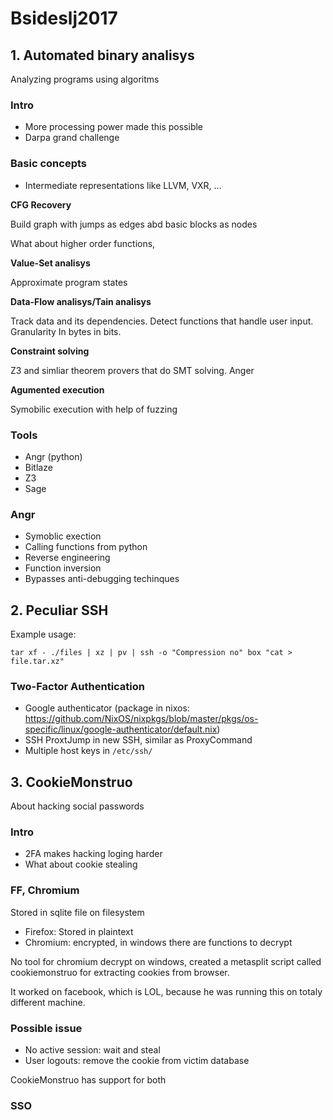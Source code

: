 # Bsideslj2017

## 1. Automated binary analisys

Analyzing programs using algoritms

### Intro

- More processing power made this possible
- Darpa grand challenge

### Basic concepts

- Intermediate representations like LLVM, VXR, ...

**CFG Recovery**

Build graph with jumps as edges abd basic blocks as nodes

What about higher order functions, 

**Value-Set analisys**

Approximate program states

**Data-Flow analisys/Tain analisys**

Track data and its dependencies. Detect functions that handle user input.
Granularity In bytes in bits.

**Constraint solving**

Z3 and simliar theorem provers that do SMT solving. Anger

**Agumented execution**

Symobilic execution with help of fuzzing

### Tools

- Angr (python)
- Bitlaze
- Z3
- Sage

### Angr

- Symoblic exection
- Calling functions from python
- Reverse engineering
- Function inversion
- Bypasses anti-debugging techinques

## 2. Peculiar SSH

Example usage:

```
tar xf - ./files | xz | pv | ssh -o "Compression no" box "cat > file.tar.xz"
```

### Two-Factor Authentication

- Google authenticator (package in nixos: https://github.com/NixOS/nixpkgs/blob/master/pkgs/os-specific/linux/google-authenticator/default.nix)
- SSH ProxtJump in new SSH, similar as ProxyCommand
- Multiple host keys in `/etc/ssh/`

## 3. CookieMonstruo

About hacking social passwords

### Intro

- 2FA makes hacking loging harder
- What about cookie stealing

### FF, Chromium

Stored in sqlite file on filesystem

- Firefox: Stored in plaintext
- Chromium: encrypted, in windows there are functions to decrypt

No tool for chromium decrypt on windows, created a metasplit script called cookiemonstruo
for extracting cookies from browser.

It worked on facebook, which is LOL, because he was running this on totaly different machine.

### Possible issue

- No active session: wait and steal
- User logouts: remove the cookie from victim database

CookieMonstruo has support for both

### SSO
